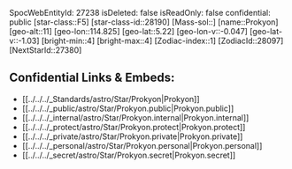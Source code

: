 ﻿---
location:
- 5.22
- -114.825
- 11
tags:
- astro/Star
type: Star
---

SpocWebEntityId: 27238
isDeleted: false
isReadOnly: false
confidential: public
[star-class::F5]
[star-class-id::28190]
[Mass-sol::]
[name::Prokyon]
[geo-alt::11]
[geo-lon::114.825]
[geo-lat::5.22]
[geo-lon-v::-0.047]
[geo-lat-v::-1.03]
[bright-min::4]
[bright-max::4]
[Zodiac-index::1]
[ZodiacId::28097]
[NextStarId::27380]



## Confidential Links & Embeds: 
- [[../../../_Standards/astro/Star/Prokyon|Prokyon]] 
- [[../../../_public/astro/Star/Prokyon.public|Prokyon.public]] 
- [[../../../_internal/astro/Star/Prokyon.internal|Prokyon.internal]] 
- [[../../../_protect/astro/Star/Prokyon.protect|Prokyon.protect]] 
- [[../../../_private/astro/Star/Prokyon.private|Prokyon.private]] 
- [[../../../_personal/astro/Star/Prokyon.personal|Prokyon.personal]] 
- [[../../../_secret/astro/Star/Prokyon.secret|Prokyon.secret]] 
